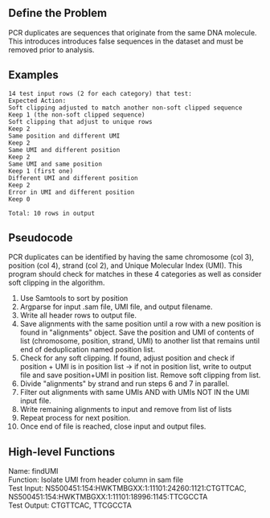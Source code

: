 ## Define the Problem
PCR duplicates are sequences that originate from the same DNA molecule. This introduces introduces false sequences in the dataset and must be removed prior to analysis.

## Examples
```
14 test input rows (2 for each category) that test:                             Expected Action:
Soft clipping adjusted to match another non-soft clipped sequence               Keep 1 (the non-soft clipped sequence)
Soft clipping that adjust to unique rows                                        Keep 2
Same position and different UMI                                                 Keep 2
Same UMI and different position                                                 Keep 2
Same UMI and same position                                                      Keep 1 (first one)
Different UMI and different position                                            Keep 2
Error in UMI and different position                                             Keep 0
                                                                                Total: 10 rows in output
```

## Pseudocode
PCR duplicates can be identified by having the same chromosome (col 3), position (col 4), strand (col 2), and Unique Molecular Index (UMI). This program should check for matches in these 4 categories as well as consider soft clipping in the algorithm.

1. Use Samtools to sort by position
2. Argparse for input .sam file, UMI file, and output filename.
3. Write all header rows to output file.
4. Save alignments with the same position until a row with a new position is found in "alignments" object. Save the position and UMI of contents of list (chromosome, position, strand, UMI) to another list that remains until end of deduplication named position list.
5. Check for any soft clipping. If found, adjust position and check if position + UMI is in position list -> if not in position list, write to output file and save position+UMI in position list. Remove soft clipping from list.
7. Divide "alignments" by strand and run steps 6 and 7 in parallel.
6. Filter out alignments with same UMIs AND with UMIs NOT IN the UMI input file.
7. Write remaining alignments to input and remove from list of lists
8. Repeat process for next position.
9. Once end of file is reached, close input and output files.

## High-level Functions
Name: findUMI <br>
Function: Isolate UMI from header column in sam file <br>
Test Input: NS500451:154:HWKTMBGXX:1:11101:24260:1121:CTGTTCAC, NS500451:154:HWKTMBGXX:1:11101:18996:1145:TTCGCCTA <br>
Test Output: CTGTTCAC, TTCGCCTA